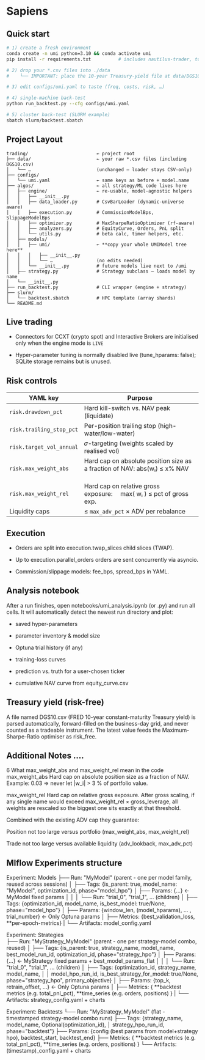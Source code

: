Sapiens
=============================

Quick start
-----------

```bash
# 1) create a fresh environment
conda create -n umi python=3.10 && conda activate umi
pip install -r requirements.txt          # includes nautilus-trader, torch, ccxt

# 2) drop your *.csv files into ./data
#    └── IMPORTANT: place the 10-year Treasury-yield file at data/DGS10.csv

# 3) edit configs/umi.yaml to taste (freq, costs, risk, …)

# 4) single-machine back-test
python run_backtest.py --cfg configs/umi.yaml

# 5) cluster back-test (SLURM example)
sbatch slurm/backtest.sbatch
```

## Project Layout

```
trading/                         ← project root
├── data/                        ← your raw *.csv files (including DGS10.csv)
│   └── …                        (unchanged – loader stays CSV-only)
├── configs/
│   └── umi.yaml                 ← same keys as before + model.name
├── algos/                       ← all strategy/ML code lives here
│   ├── engine/                  ← re-usable, model-agnostic helpers
│   │   ├── __init__.py
│   │   ├── data_loader.py       # CsvBarLoader (dynamic-universe aware)
│   │   ├── execution.py         # CommissionModelBps, SlippageModelBps
│   │   ├── optimizer.py         # MaxSharpeRatioOptimizer (rf-aware)
│   │   ├── analyzers.py         # EquityCurve, Orders, PnL split
│   │   └── utils.py             # beta calc, timer helpers, etc.
│   ├── models/
│   │   ├── umi/                 ← **copy your whole UMIModel tree here**
│   │   │   ├── __init__.py
│   │   │   └── …                (no edits needed)
│   │   └── __init__.py          # future models live next to /umi
│   ├── strategy.py              # Strategy subclass – loads model by name
│   └── __init__.py
├── run_backtest.py              # CLI wrapper (engine + strategy)
├── slurm/
│   └── backtest.sbatch          # HPC template (array shards)
└── README.md
```

## Live trading 
- Connectors for CCXT (crypto spot) and Interactive Brokers are initialised only when the engine mode is `LIVE`

- Hyper-parameter tuning is normally disabled live (tune_hparams: false);
SQLite storage remains but is unused.

## Risk controls

| YAML key                 | Purpose                                           |    
| ------------------------ | ------------------------------------------------- | 
| `risk.drawdown_pct`      | Hard kill-switch vs. NAV peak (liquidate)         | 
| `risk.trailing_stop_pct` | Per-position trailing stop (high-water/low-water) |    
| `risk.target_vol_annual` | 𝜎-targeting (weights scaled by realised vol)      | 
| `risk.max_weight_abs`    | Hard cap on absolute position size as a fraction of NAV:  abs(wᵢ)  ≤ x% NAV                |   
| `risk.max_weight_rel`    | Hard cap on relative gross exposure:  max( wᵢ ) ≤ pct of gross exp.      |
| Liquidity caps           | ≤ `max_adv_pct` × ADV per rebalance               |

## Execution
- Orders are split into execution.twap_slices child slices (TWAP).

- Up to execution.parallel_orders orders are sent concurrently via asyncio.

- Commission/slippage models: fee_bps, spread_bps in YAML.


## Analysis notebook
After a run finishes, open notebooks/umi_analysis.ipynb (or .py) and run all cells. It will automatically detect the newest run directory and plot:

- saved hyper-parameters

- parameter inventory & model size

- Optuna trial history (if any)

- training-loss curves

- prediction vs. truth for a user-chosen ticker

- cumulative NAV curve from equity_curve.csv


## Treasury yield (risk-free)
A file named DGS10.csv (FRED 10-year constant-maturity Treasury yield) is parsed automatically, forward-filled on the business-day grid, and never counted as a tradeable instrument. The latest value feeds the Maximum-Sharpe-Ratio optimiser as risk_free.


## Additional Notes ....
6 What max_weight_abs and max_weight_rel mean in the code
max_weight_abs
Hard cap on absolute position size as a fraction of NAV.
Example: 0.03 ⇒ never let |w_i| > 3 % of portfolio value.

max_weight_rel
Hard cap on relative gross exposure.
After gross scaling, if any single name would exceed
max_weight_rel × gross_leverage, all weights are rescaled so the
biggest one sits exactly at that threshold.

Combined with the existing ADV cap they guarantee:

Position not too large versus portfolio (max_weight_abs, max_weight_rel)

Trade not too large versus available liquidity (adv_lookback, max_adv_pct)


## Mlflow Experiments structure
Experiment: Models
├── Run: "MyModel" (parent - one per model family, reused across sessions)
│   ├── Tags: {is_parent: true, model_name: "MyModel", optimization_id, phase="model_hpo"}
│   ├── Params: {...} ← MyModel fixed params
│   │
│   └── Run: "trial_0", "trial_1", ... (children)
│       ├── Tags: {optimization_id, model_name, is_best_model: true/None, phase="model_hpo"}
│       ├── Params: {window_len, (model_hparams), ... , trial_number}  ← Only Optuna params
│       ├── Metrics: {best_validation_loss, **per-epoch-metrics}
|       └── Artifacts: model_config.yaml

Experiment: Strategies  
├── Run: "MyStrategy_MyModel" (parent - one per strategy-model combo, reused)
│   ├── Tags: {is_parent: true, strategy_name, model_name, best_model_run_id, optimization_id, phase="strategy_hpo"}
│   ├── Params: {...} ← MyStrategy fixed params + best_model_params_flat
│   │
│   └── Run: "trial_0", "trial_1", ... (children)
│       ├── Tags: {optimization_id, strategy_name, model_name, 
│       │         model_hpo_run_id, is_best_strategy_for_model: true/None, phase="strategy_hpo", primary_objective}
│       ├── Params: {top_k, retrain_offset, ...}  ← Only Optuna params
│       ├── Metrics: { **backtest metrics (e.g. total_pnl_pct), **time_series (e.g. orders, positions) }
|       └── Artifacts: strategy_config.yaml + charts

Experiment: Backtests
└── Run: "MyStrategy_MyModel" (flat - timestamped strategy-model combo runs)
    ├── Tags: {strategy_name, model_name, Optional(optimization_id),
    │         strategy_hpo_run_id, phase="backtest"}
    ├── Params: {config (best params from model+strategy hpo), backtest_start, backtest_end}
    ├── Metrics: { **backtest metrics (e.g. total_pnl_pct), **time_series (e.g. orders, positions) }
    └── Artifacts: (timestamp)_config.yaml + charts